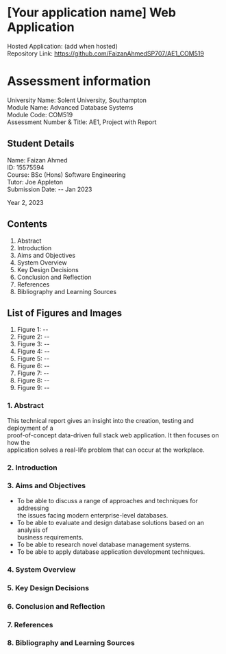<!--- Need to add what the name of your application will be down below in the first heading> --->
# \[Your application name\] Web Application
Hosted Application: (add when hosted)<br>
Repository Link: https://github.com/FaizanAhmedSP707/AE1_COM519
<!--- This may need updating!--->

Assessment information
========================
University Name: Solent University, Southampton<br>
Module Name: Advanced Database Systems<br>
Module Code: COM519<br>
Assessment Number & Title: AE1, Project with Report<br>

Student Details
---------------
Name: Faizan Ahmed<br>
ID: 15575594<br>
Course: BSc \(Hons\) Software Engineering<br>
Tutor: Joe Appleton<br>
Submission Date: -- Jan 2023<br>

Year 2, 2023


## Contents
1. Abstract
2. Introduction
3. Aims and Objectives
4. System Overview
5. Key Design Decisions
6. Conclusion and Reflection
7. References
8. Bibliography and Learning Sources


## List of Figures and Images
1. Figure 1:                      --
2. Figure 2:                      --
3. Figure 3:                      --
4. Figure 4:                      --
5. Figure 5:                      --
6. Figure 6:                      --
7. Figure 7:                      --
8. Figure 8:                      --
9. Figure 9:                      --


### 1.  Abstract

This technical report gives an insight into the creation, testing and deployment of a<br>
proof-of-concept data-driven full stack web application. It then focuses on how the<br>
application solves a real-life problem that can occur at the workplace.

### 2.  Introduction


### 3.  Aims and Objectives
*  To be able to discuss a range of approaches and techniques for addressing<br>the issues facing modern enterprise-level databases.
*  To be able to evaluate and design database solutions based on an analysis of<br>business requirements.
*  To be able to research novel database management systems.
*  To be able to apply database application development techniques.

### 4.  System Overview


### 5.  Key Design Decisions


### 6.  Conclusion and Reflection


### 7.  References


### 8.  Bibliography and Learning Sources
